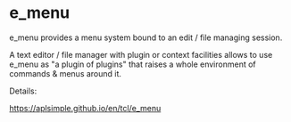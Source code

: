 # e_menu

e_menu provides a menu system bound to an edit / file managing session.

A text editor / file manager with plugin or context facilities allows to use e_menu as "a plugin of plugins" that raises a whole environment of commands & menus around it.

Details:

  https://aplsimple.github.io/en/tcl/e_menu

